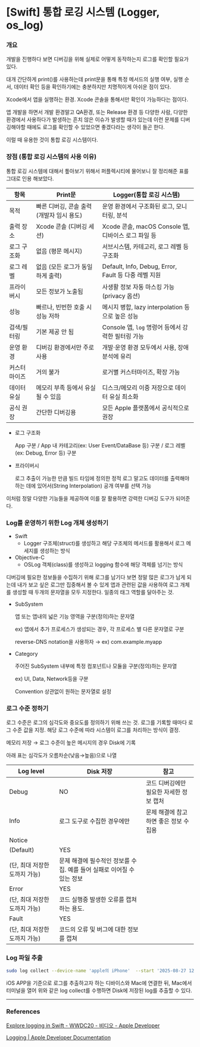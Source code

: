 # [Swift] 통합 로깅 시스템 (Logger, os_log)

### 개요

개발을 진행하다 보면 디버깅을 위해 실제로 어떻게 동작하는지 로그를 확인할 필요가 있다.

대개 간단하게 print()를 사용하는데 print문을 통해 특정 메서드의 실행 여부, 실행 순서, 데이터 확인 등을 확인하기에는 충분하지만 치명적이게 아쉬운 점이 있다.

Xcode에서 앱을 실행하는 환경. Xcode 콘솔을 통해서만 확인이 가능하다는 점이다.

앱 개발을 하면서 개발 환경말고 QA환경, 또는 Release 환경 등 다양한 사람, 다양한 환경에서 사용하다가 발생하는 흔치 않은 이슈가 발생할 때가 있는데 이런 문제를 디버깅해야할 때에도 로그를 확인할 수 있었으면 좋겠다라는 생각이 들곤 한다.

이럴 때 유용한 것이 통합 로깅 시스템이다.

### 장점 (통합 로깅 시스템의 사용 이유)

통합 로깅 시스템에 대해서 톺아보기 위해서 퍼플렉시티에 물어보니 잘 정리해준 표를 그대로 인용 해보았다.

| 항목 | Print문 | Logger(통합 로깅 시스템) |
| --- | --- | --- |
| 목적 | 빠른 디버깅, 콘솔 출력 (개발자 임시 용도) | 운영 환경에서 구조화된 로그, 모니터링, 분석 |
| 출력 장소 | Xcode 콘솔 (디버깅 세션) | Xcode 콘솔, macOS Console 앱, 디바이스 로그 파일 등 |
| 로그 구조화 | 없음 (평문 메시지) | 서브시스템, 카테고리, 로그 레벨 등 구조화 |
| 로그 레벨 | 없음 (모든 로그가 동일하게 출력) | Default, Info, Debug, Error, Fault 등 다중 레벨 지원 |
| 프라이버시 | 모든 정보가 노출됨 | 사생활 정보 자동 마스킹 가능 (privacy 옵션) |
| 성능 | 빠르나, 빈번한 호출 시 성능 저하 | 메시지 병합, lazy interpolation 등으로 높은 성능 |
| 검색/필터링 | 기본 제공 안 됨 | Console 앱, `log` 명령어 등에서 강력한 필터링 가능 |
| 운영 환경 | 디버깅 환경에서만 주로 사용 | 개발·운영 환경 모두에서 사용, 장애 분석에 유리 |
| 커스터 마이즈 | 거의 불가 | 로거별 커스터마이즈, 확장 가능 |
| 데이터 유실 | 메모리 부족 등에서 유실될 수 있음 | 디스크/메모리 이중 저장으로 데이터 유실 최소화 |
| 공식 권장 | 간단한 디버깅용 | 모든 Apple 플랫폼에서 공식적으로 권장 |
- 로그 구조화
    
    App 구분 / App 내 카테고리(ex: User Event/DataBase 등) 구분 / 로그 레벨 (ex: Debug, Error 등) 구분
    
- 프라이버시
    
    로그 추출이 가능한 만큼 빌드 타임에 정의한 정적 로그 말고도 데이터를 출력해야하는 데에 있어서(String Interpolation) 공개 여부를 선택 가능
    

이처럼 정말 다양한 기능들을 제공하여 이를 잘 활용하면 강력한 디버깅 도구가 되어준다.

### Log를 운영하기 위한 Log 개체 생성하기

- Swift
    - Logger 구조체(struct)를 생성하고 해당 구조체의 메서드를 활용해서 로그 메세지를 생성하는 방식
- Objective-C
    - OSLog 객체(class)를 생성하고 logging 함수에 해당 객체를 넘기는 방식

디버깅에 필요한 정보들을 수집하기 위해 로그를 남기다 보면 정말 많은  로그가 남게 되는데 내가 보고 싶은 로그만 집중해서 볼 수 있게 앱과 관련된 값을 사용하여 로그 개체를 생성할 때 두개의 문자열을 모두 지정한다. 일종의 태그 역할를 달아주는 것.

- SubSystem
    
    앱 또는 앱내의 넓은 기능 영역을 구분(정의)하는 문자열
    
    ex) 앱에서 추가 프로세스가 생성되는 경우, 각 프로세스 별 다른 문자열로 구분
    
    reverse-DNS notation을 사용하자 → ex) com.example.myapp
    
- Category
    
    주어진 SubSystem 내부에 특정 컴포넌트나 모듈을 구분(정의)하는 문자열
    
    ex) UI, Data, Network등을 구분
    
    Convention 상관없이 원하는 문자열로 설정
    

### 로그 수준 정하기

로그 수준은 로그의 심각도와 중요도를 정의하기 위해 쓰는 것. 로그를 기록할 때마다 로그 수준 값을 지정. 해당 로그 수준에 따라 시스템이 로그를 처리하는 방식이 결정.

메모리 저장 → 로그 수준이 높은 메시지의 경우 Disk에 기록

아래 표는 심각도가 오름차순(낮음→높음)으로 나열

| Log level | Disk 저장 | 참고 |
| --- | --- | --- |
| Debug | NO | 코드 디버깅에만 필요한 자세한 정보 캡처 |
| Info | 로그 도구로 수집한 경우에만 | 문제 해결에 참고하면 좋은 정보 수집용 |
| Notice
(Default) | YES
(단, 최대 저장한도까지  가능) | 문제 해결에 필수적인 정보를 수집. 예를 들어 실패로 이어질 수 있는 정보 |
| Error | YES
(단, 최대 저장한도까지  가능) | 코드 실행중 발생한 오류를 캡쳐하는 용도. |
| Fault | YES
(단, 최대 저장한도까지  가능) | 코드의 오류 및 버그에 대한 정보를 캡쳐 |

### Log 파일 추출

```bash
sudo log collect --device-name 'apple의 iPhone'  --start '2025-08-27 12:00:00' --output extractLog.logarchive
```

iOS APP을 기준으로 로그를 추출하고자 하는 디바이스와 Mac에 연결한 뒤, Mac에서 터미널을 열어 위와 같은 log collect를 수행하면 Disk에 저장된 log를 추출할 수 있다.

---

### References

[Explore logging in Swift - WWDC20 - 비디오 - Apple Developer](https://developer.apple.com/kr/videos/play/wwdc2020/10168/)

[Logging | Apple Developer Documentation](https://developer.apple.com/documentation/os/logging)